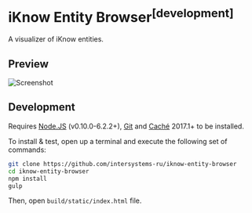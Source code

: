 # iKnow Entity Browser<sup>[development]</sup>

A visualizer of iKnow entities.

Preview
-------

![Screenshot](https://cloud.githubusercontent.com/assets/4989256/20325678/5efeecde-ab8e-11e6-8d8d-f4955a1afa4d.png)

Development
-----------

Requires [Node.JS](https://nodejs.org) (v0.10.0-6.2.2+),
[Git](https://git-scm.com) and
[Caché](http://www.intersystems.com/library/software-downloads/) 2017.1+
to be installed.

To install & test, open up a terminal and execute the following set of commands:

```sh
git clone https://github.com/intersystems-ru/iknow-entity-browser
cd iknow-entity-browser
npm install
gulp
```

Then, open `build/static/index.html` file.